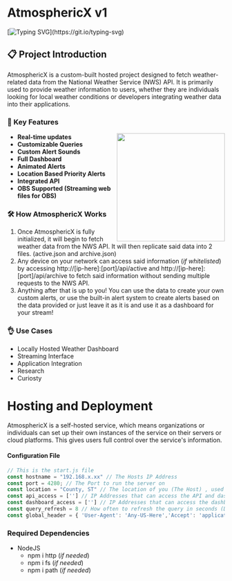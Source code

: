 # AtmosphericX v1
[![Typing SVG](https://readme-typing-svg.herokuapp.com?font=Fira+Code&weight=1&duration=2000&pause=1000&color=F70000&width=435&lines=Have+Questions%3F;Feel+free+to+contact+me!)](https://git.io/typing-svg)

## 📋 Project Introduction
AtmosphericX is a custom-built hosted project designed to fetch weather-related data from the National Weather Service (NWS) API. It is primarily used to provide weather information to users, whether they are individuals looking for local weather conditions or developers integrating weather data into their applications.

### 🔑 Key Features
<img align="right" height="250vh" src="https://github.com/K3YOMI/AtmosphericX/assets/54733885/e6cdf44a-ea6e-4acb-9386-e19ed1506507">

 - **Real-time updates**
 - **Customizable Queries**
 - **Custom Alert Sounds**
 - **Full Dashboard**
 - **Animated Alerts**
 - **Location Based Priority Alerts**
 - **Integrated API**
 - **OBS Supported (Streaming web files for OBS)**


### 🛠️ How AtmosphericX Works

 1. Once AtmosphericX is fully initialized, it will begin to fetch weather data from the NWS API. It will then replicate said data into 2 files. (active.json and archive.json)
 2. Any device on your network can access said information (*if whitelisted*) by accessing http://[ip-here]:[port]/api/active and http://[ip-here]:[port]/api/archive to fetch said information without sending multiple requests to the NWS API.
 3. Anything after that is up to you! You can use the data to create your own custom alerts, or use the built-in alert system to create alerts based on the data provided or just leave it as it is and use it as a dashboard for your stream!

### 👌 Use Cases
- Locally Hosted Weather Dashboard
- Streaming Interface
- Application Integration
- Research
- Curiosty



# Hosting and Deployment
AtmosphericX is a self-hosted service, which means organizations or individuals can set up their own instances of the service on their servers or cloud platforms. This gives users full control over the service's information.

#### Configuration File
```js
// This is the start.js file
const hostname = "192.168.x.xx" // The Hosts IP Address
const port = 4280; // The Port to run the server on
const location = "County, ST" // The location of you (The Host) , used to send private alerts to you during severe weather events.
const api_access = [''] // IP Addresses that can access the API and dashboard. (You can also do a wildcard '*' to allow all IP Addresses to access the API and dashboard.)
const dashboard_access = [''] // IP Addresses that can access the dashboard. (You can also do a wildcard '*' to allow all IP Addresses to access the dashboard.)
const query_refresh = 8 // How often to refresh the query in seconds (Default: 8, seems to be the fastest without getting rate limited)
const global_header = { 'User-Agent': 'Any-US-Here','Accept': 'application/geo+json','Accept-Language': 'en-US'}
```

### Required Dependencies
- NodeJS
  - npm i http (*if needed*)
  - npm i fs (*if needed*)
  - npm i path (*if needed*)




